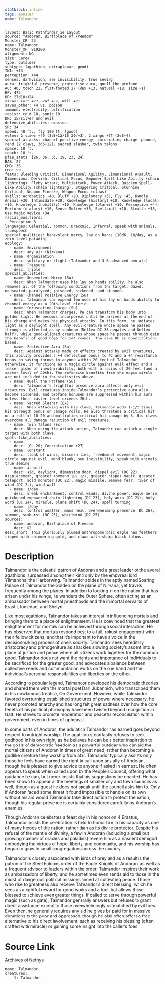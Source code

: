 ```yaml
---
statblock: inline
tags: monster
name: Talmandor
---
```

```statblock
layout: Basic Pathfinder 1e Layout
source: "Andoran, Birthplace of Freedom"
Monster_CR: 23
name: Talmandor
Monster_XP: 819200
alignment: NG
size: Large
type: outsider
subtype: (agathion, extraplanar, good)
INI: +13
perception: +44
senses: darkvision, see invisibility, true seeing
aura: frightful presence, protective aura, quell the profane
AC: 40, touch 22, flat-footed 27 (dex +13, natural +18, size -1)
HP: 472
HD: 27d10+324
saves: Fort +27, Ref +22, Will +21
saves_other: +4 vs. poison
immune: electricity, petrification
resist: cold 10, sonic 10
DR: 15/silver and evil
defensive_abilities: evasion
SR: 34
speed: 40 ft., fly 180 ft. (good)
melee: 2 claws +40 (3d6+12/18-20/×3), 2 wings +37 (3d6+4)
special_attacks: channel positive energy, coruscating charge, pounce, rend (2 claws, 3d6+12), sacred slasher, twin talons
space: 10 ft.
reach: 10 ft.
pf1e_stats: [26, 36, 35, 19, 23, 24]
BAB: 27
CMB: 36
CMD: 59
feats: Bleeding Critical, Dimensional Agility, Dimensional Assault, Dimensional Dervish, Critical Focus, Empower Spell-Like Ability (chain lightning), Flyby Attack, Multiattack, Power Attack, Quicken Spell-Like Ability (chain lightning), Staggering Critical, Stunning Critical, Weapon Finesse, Weapon Focus (claws)
skills: Acrobatics +40, Bluff +20, Diplomacy +30, Fly +45, Handle Animal +30, Intimidate +30, Knowledge (history) +10, Knowledge (local) +10, Knowledge (nobility) +10, Knowledge (planes) +10, Perception +44, Perform (oratory) +10, Sense Motive +36, Spellcraft +10, Stealth +38, Use Magic Device +34
racial_modifiers:
- Perception 8
languages: Celestial, Common, Draconic, Infernal, speak with animals, truespeech
special_qualities: benevolent mercy, lay on hands (10d6, 10/day, as a 20th-level paladin)
ecology:
  - name: Environment
    desc: any air (Nirvana)
  - name: Organisation
    desc: solitary or flight (Talmandor and 3-6 advanced avorals)
  - name: Treasure
    desc: triple
special_abilities:
  - name: Benevolent Mercy (Su)
    desc: When Talmandor uses his lay on hands ability, he also removes all of the following conditions from the target: dazed, nauseated, paralyzed, poisoned, sickened, and stunned.
  - name: Channel Positive Energy (Su)
    desc: Talmandor can expend two uses of his lay on hands ability to channel energy as a 20th-level cleric.
  - name: Coruscating Charge (Su)
    desc: When Talmandor charges, he can transform his body into golden light. He becomes incorporeal until he arrives at the end of his charge and makes his physical attacks. In this form, he radiates light as a daylight spell. Any evil creature whose space he passes through is affected as by sunbeam (Reflex DC 35 negates and Reflex half), while good-aligned creatures whose space he passes through gain the benefit of good hope for 1d4 rounds. The save DC is Constitution-based.
  - name: Protective Aura (Su)
    desc: Against attacks made or effects created by evil creatures, this ability provides a +4 deflection bonus to AC and a +4 resistance bonus on saving throws to anyone within 20 feet of Talmandor. Otherwise, it functions as a magic circle against evil effect and a lesser globe of invulnerability, both with a radius of 20 feet (and a caster level of 20th). The defensive benefits from the magic circle are not included in the statistics above.
  - name: Quell the Profane (Su)
    desc: Talmandor’s frightful presence aura affects only evil creatures. Evil creatures inside Talmandor’s protective aura also become sickened, and profane bonuses are suppressed within his aura unless their caster level exceeds 20th.
  - name: Sacred Slasher (Ex)
    desc: When attacking with his claws, Talmandor adds 1-1/2 times his Strength bonus on damage rolls. He also threatens a critical hit on a roll of 18-20 and multiplies critical hit damage by 3. His claws overcome all damage reduction of evil creatures.
  - name: Twin Talons (Ex)
    desc: When using the attack action, Talmandor can attack a single target with both claws.
spell-like_abilities:
  - name:
    desc: (CL 20; Concentration +27)
  - name: Constant
    desc: cloak of winds, discern lies, freedom of movement, magic circle against evil, mind blank, see invisibility, speak with animals, true seeing
  - name: At will
    desc: aid, daylight, dimension door, dispel evil (DC 22), displacement, greater command (DC 22), greater dispel magic, greater teleport, hold monster (DC 22), magic missile, remove fear, river of wind (DC 21), wind wall
  - name: 3/day
    desc: break enchantment, control winds, divine power, eagle aerie, quickened empowered chain lightning (DC 23), holy aura (DC 25), holy word (DC 24), miracle, plane shift (DC 24), spell turning
  - name: 1/day
    desc: control weather, mass heal, overwhelming presence (DC 26), summon, sunburst (DC 25), whirlwind (DC 25)
sources:
  - name: Andoran, Birthplace of Freedom
    desc: 62
desc_short: This gloriously plumed anthropomorphic eagle has feathers tipped with shimmering gold, and claws with sharp black talons.
```
# Description
Talmandor is the celestial patron of Andoran and a great leader of the avoral agathions, surpassed among their kind only by the empyreal lord Ylimancha, the Harborwing. Talmandor abides in the aptly named Soaring Palace of Talmandor the Golden on the plane of Nirvana, yet travels frequently among the planes. In addition to looking in on the nation that has arisen under his wings, he wanders the Outer Sphere, often acting as an ambassador between mortal priesthoods and the immortal servants of Erastil, Iomedae, and Shelyn.

Like most agathions, Talmandor takes an interest in influencing mortals and bringing them to a place of enlightenment. He is convinced that the greatest enlightenment for mortals can be achieved through social interaction. He has observed that mortals respond best to a full, robust engagement with their fellow citizens, and that it’s important to have a voice in the decisionmaking process of one’s society. Talmandor sees hereditary aristocracy and primogeniture as shackles slowing society’s ascent into a place of justice and peace where all citizens work together for the common good. Talmandor does not want the rights and importance of individuals to be sacrificed for the greater good, and advocates a balance between collective needs and communitarian works on the one hand and the individual’s personal responsibilities and liberties on the other.

According to popular legend, Talmandor developed his democratic theories and shared them with the mortal poet Darl Jubannich, who transcribed them in his nowfamous treatise, On Government. However, while Talmandor favored overturning established structures of power where necessary, he never promoted anarchy and has long felt great sadness over how the core tenets of his political philosophy have been twisted beyond recognition in Galt. He strives to promote moderation and peaceful reconciliation within government, even in times of upheaval.

In some parts of Andoran, the adulation Talmandor has earned goes beyond respect to outright worship. The agathion steadfastly refuses to seek godhood in his own right, as he believes he can be a better inspiration to the goals of democratic freedom as a powerful outsider who can aid the mortal citizens of Andoran in times of great need, rather than becoming a godlike creature they worship from afar. Talmandor typically assists only those he feels have earned the right to call upon any ally of Andoran, though he is pleased to give advice to anyone if asked in earnest. He often appears to speak when called upon by the People’s Council, offering what guidance he can, but never insists that his suggestions be enacted. He has been known to appear at the meetings of smaller city and town councils as well, though as a guest he does not speak until the council asks him to. Only if Andoran faced some threat it found impossible to handle on its own without his aid would Talmandor take direct action to protect the nation, though his regular presence is certainly considered carefully by Andoran’s enemies.

Though Andoran celebrates a feast day in his honor on 4 Erastus, Talmandor insists the celebration is held to honor him in his capacity as one of many heroes of the nation, rather than as its divine protector. Despite his refusal of the mantle of divinity, a few in Andoran (including a small but growing number of oracles and paladins) revere him as a nascent demigod embodying the virtues of hope, liberty, and community, and his worship has begun to grow in small congregations across the country.

Talmandor is closely associated with birds of prey and as a result is the patron of the Steel Falcons order of the Eagle Knights of Andoran, as well as a frequent advisor to leaders within the order. Talmandor inspires their work as ambassadors of liberty, and he sometimes even sends aid to those in the midst of dangerous political missions aimed at cultivating peace. Those who rise to greatness also receive Talmandor’s direct blessing, which he sees as a rightful reward for good works and a tool that allows those blessed to achieve even greater things. If called to serve through powerful magic (such as gate), Talmandor generally answers but refuses to grant direct assistance except to those overwhelmingly outmatched by evil foes. Even then, he generally requires any aid he gives be paid for in massive donations to the poor and oppressed, though he also often offers a free alternative to his direct involvement, such as receiving his blessing (often crafted with miracle) or gaining some insight into the caller’s foes.
# Source Link
[Archives of Nethys](https://aonprd.com/MonsterDisplay.aspx?ItemName=Talmandor)
```encounter-table
name: Talmandor
creatures:
  - 1: Talmandor
```
